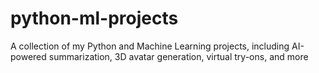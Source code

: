 # python-ml-projects
A collection of my Python and Machine Learning projects, including AI-powered summarization, 3D avatar generation, virtual try-ons, and more
